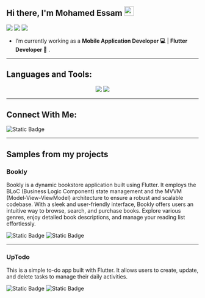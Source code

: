<h2> Hi there, I'm Mohamed Essam <img src="https://media.giphy.com/media/hvRJCLFzcasrR4ia7z/giphy.gif" width="25px" height ="25px"> </h2>

![](https://img.shields.io/badge/Mobile-Engineer-purple)  ![](https://img.shields.io/badge/Flutter-Expert-informational) ![](https://img.shields.io/badge/Dart-Lover-6B9CB0) 

- I’m currently working as a **Mobile Application Developer 💻** |  **Flutter Developer 📱** .

<hr>

## Languages and Tools:
<div align="center">
    <img src="https://skillicons.dev/icons?i=flutter,dart,firebase,cpp,java" />
    <img src="https://skillicons.dev/icons?i=github,androidstudio,vscode,figma,postman,git" /><br>
</div>

<hr>

## Connect With Me:


![Static Badge](https://img.shields.io/badge/whatsapp-%20green?style=for-the-badge&logo=whatsapp&link=https%3A%2F%2Fwa.me%2F%2B201019664820)


<hr>


## Samples from my projects  


### Bookly 
Bookly is a dynamic bookstore application built using Flutter. It employs the BLoC (Business Logic Component) state management and the MVVM (Model-View-ViewModel) architecture to ensure a robust and scalable codebase. With a sleek and user-friendly interface, Bookly offers users an intuitive way to browse, search, and purchase books. Explore various genres, enjoy detailed book descriptions, and manage your reading list effortlessly.

![Static Badge](https://img.shields.io/badge/GET%20IT%20IN%20GITHUB-%20%20?style=for-the-badge&logo=GitHub&color=black&link=https%3A%2F%2Fgithub.com%2FMohamedEssam9009%2FBookly)
![Static Badge](https://img.shields.io/badge/%20-Get%20It%20In%20Google%20Play-brightgreen?style=for-the-badge&logo=googleplay&link=https%3A%2F%2Fplay.google.com%2Fstore%2Fapps%2Fdetails%3Fid%3Dcom.mohemed.bookly)

<hr>

### UpTodo
This is a simple to-do app built with Flutter. It allows users to create, update, and delete tasks to manage their daily activities.

![Static Badge](https://img.shields.io/badge/GET%20IT%20IN%20GITHUB-%20%20?style=for-the-badge&logo=GitHub&color=black&link=https%3A%2F%2Fgithub.com%2FMohamedEssam9009%2FUpTodo)
![Static Badge](https://img.shields.io/badge/GIT%20IT%20IN%20GOOGLE%20PLAY---?style=for-the-badge&logo=Google%20Play&link=https%3A%2F%2Fplay.google.com%2Fstore%2Fapps%2Fdetails%3Fid%3Dcom.mohamed.uptodo)
